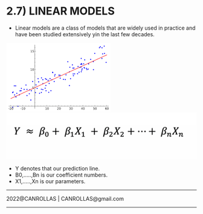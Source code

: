 # 2.7) LINEAR MODELS
- Linear models are a class of models that are widely used in practice and have been studied extensively yin the last few decades.

<img src="indir.png">
<img src="formula.png">

- Y denotes that our prediction line.
- B0,.....,Bn is our coefficient numbers.
- X1,.....,Xn is our parameters.

<hr>
2022@CANROLLAS | CANROLLAS@gmail.com
<hr>